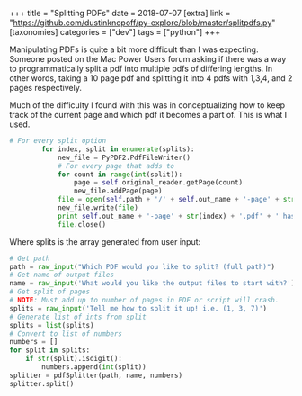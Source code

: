 +++
title = "Splitting PDFs"
date = 2018-07-07
[extra]
link = "https://github.com/dustinknopoff/py-explore/blob/master/splitpdfs.py"
[taxonomies]
categories = ["dev"]
tags = ["python"]
+++

Manipulating PDFs is quite a bit more difficult than I was expecting. Someone posted on the Mac Power Users forum asking if there was a way to programmatically split a pdf into multiple pdfs of differing lengths. In other words, taking a 10 page pdf and splitting it into 4 pdfs with 1,3,4, and 2 pages respectively.

Much of the difficulty I found with this was in conceptualizing how to keep track of the current page and which pdf it becomes a part of. This is what I used.

```python
# For every split option
        for index, split in enumerate(splits):
            new_file = PyPDF2.PdfFileWriter()
            # For every page that adds to
            for count in range(int(split)):
                page = self.original_reader.getPage(count)
                new_file.addPage(page)
            file = open(self.path + '/' + self.out_name + '-page' + str(index) + '.pdf', 'wb')
            new_file.write(file)
            print self.out_name + '-page' + str(index) + '.pdf' + ' has been made.'
            file.close()
```

Where splits is the array generated from user input:

```python
# Get path
path = raw_input("Which PDF would you like to split? (full path)")
# Get name of output files
name = raw_input('What would you like the output files to start with?')
# Get split of pages
# NOTE: Must add up to number of pages in PDF or script will crash.
splits = raw_input('Tell me how to split it up! i.e. (1, 3, 7)')
# Generate list of ints from split
splits = list(splits)
# Convert to list of numbers
numbers = []
for split in splits:
    if str(split).isdigit():
        numbers.append(int(split))
splitter = pdfSplitter(path, name, numbers)
splitter.split()
```

